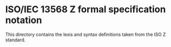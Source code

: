 # ISO/IEC 13568 Z formal specification notation

This directory contains the lexis and syntax definitions taken from the ISO Z standard.
